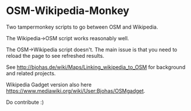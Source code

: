# OSM-Wikipedia-Monkey

Two tampermonkey scripts to go between OSM and Wikipedia.

The Wikipedia->OSM script works reasonably well.

The OSM->Wikipedia script doesn't. The main issue is that you need to reload the page to see refreshed results.

See http://bjohas.de/wiki/Maps/Linking_wikipedia_to_OSM for background and related projects.

Wikipedia Gadget version also here https://www.mediawiki.org/wiki/User:Bjohas/OSMgadget.

Do contribute :)


